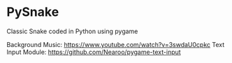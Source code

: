# PySnake
Classic Snake coded in Python using pygame

Background Music: https://www.youtube.com/watch?v=3swdaU0cpkc
Text Input Module: https://github.com/Nearoo/pygame-text-input

